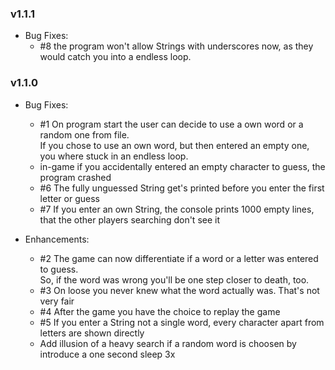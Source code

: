 ### v1.1.1
* Bug Fixes:
    * #8 the program won't allow Strings with underscores now, as they would catch you into a
	     endless loop.

### v1.1.0
* Bug Fixes:
    * #1 On program start the user can decide to use a own word or a random one from file.  
      If you chose to use an own word, but then entered an empty one, you where stuck in an endless loop.
    * in-game if you accidentally entered an empty character to guess, the program crashed
    * #6 The fully unguessed String get's printed before you enter the first letter or guess
    * #7 If you enter an own String, the console prints 1000 empty lines, that the other players searching don't see it

* Enhancements:
    * #2 The game can now differentiate if a word or a letter was entered to guess.  
         So, if the word was wrong you'll be one step closer to death, too.
    * #3 On loose you never knew what the word actually was. That's not very fair
    * #4 After the game you have the choice to replay the game
    * #5 If you enter a String not a single word, every character apart from letters are shown directly
    *    Add illusion of a heavy search if a random word is choosen by introduce a one second sleep 3x
